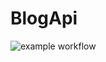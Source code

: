 # BlogApi

![example workflow](https://github.com/AnasJalalZerhouni/BlogApi/workflows/theBuild.yml/badge.svg)
